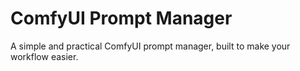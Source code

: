 # ComfyUI Prompt Manager

A simple and practical ComfyUI prompt manager, built to make your workflow easier.
